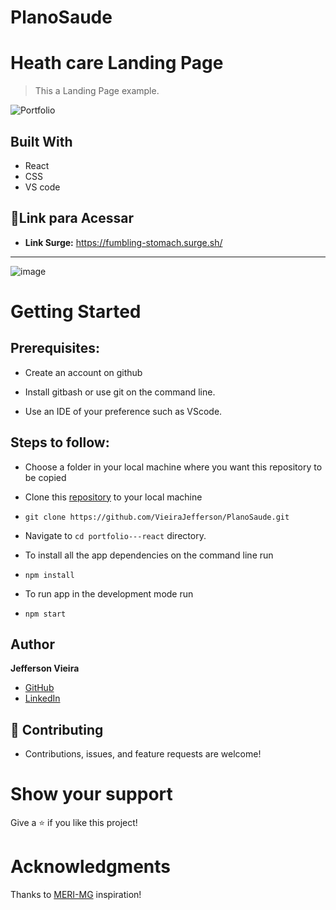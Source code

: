 # PlanoSaude
# Heath care Landing Page
> This a Landing Page example.

![Portfolio](https://raw.github.com/Meri-MG/portfolio---react/master/src/assets/port.png)

## Built With

- React
- CSS
- VS code

## 🔗Link para Acessar

- **Link  Surge:** https://fumbling-stomach.surge.sh/

---
![image](https://user-images.githubusercontent.com/102556690/198652303-77a71b4c-99c3-4e97-81ca-07a7b6d696a5.png)


# Getting Started
## Prerequisites:


- Create an account on github

- Install gitbash or use git on the command line.

- Use an IDE of your preference such as VScode.

## Steps to follow:

- Choose a folder in your local machine where you want this repository to be copied

- Clone this [repository](https://github.com/VieiraJefferson/PlanoSaude.git) to your local machine 
- ```
  git clone https://github.com/VieiraJefferson/PlanoSaude.git
  ```

- Navigate to `cd portfolio---react`  directory.

- To install all the app dependencies on the command line run
- ```
  npm install
  ``` 
- To run app in the development mode run 
- ```
  npm start
  ```


## Author

 **Jefferson Vieira**

- [GitHub](https://github.com/VieiraJefferson)
- [LinkedIn](https://www.linkedin.com/in/jefferson-feliciano-jesus-vieira-6b660b242/)

## 🤝 Contributing
- Contributions, issues, and feature requests are welcome!

# Show your support
Give a ⭐ if you like this project!

# Acknowledgments
Thanks to [MERI-MG](https://github.com/Meri-MG) inspiration!
